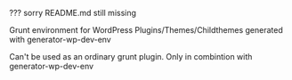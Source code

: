 ??? sorry README.md still missing


Grunt environment for WordPress Plugins/Themes/Childthemes generated with generator-wp-dev-env

Can't be used as an ordinary grunt plugin. Only in combintion with generator-wp-dev-env